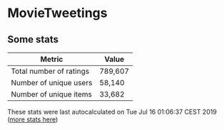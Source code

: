 # MovieTweetings
## Some stats

Metric | Value
--- | ---
Total number of ratings                 | 789,607
Number of unique users                  | 58,140
Number of unique items                  | 33,682
These stats were last autocalculated on Tue Jul 16 01:06:37 CEST 2019  ([more stats here](./stats.md))

